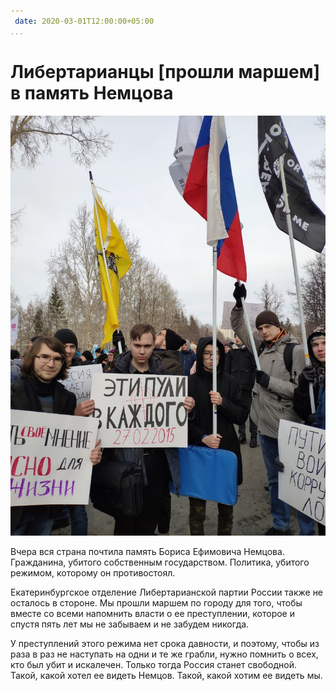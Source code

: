 ```yaml
---
 date: 2020-03-01T12:00:00+05:00
...
```

# Либертарианцы [прошли маршем] в память Немцова

![Либертарианцы на митинге с плакатами](meeting.jpg)

Вчера вся страна почтила память Бориса Ефимовича Немцова. Гражданина, убитого собственным государством. Политика, убитого режимом, которому он противостоял.

Екатеринбургское отделение Либертарианской партии России также не осталось в стороне. Мы прошли маршем по городу для того, чтобы вместе со всеми напомнить власти о ее преступлении, которое и спустя пять лет мы не забываем и не забудем никогда.

У преступлений этого режима нет срока давности, и поэтому, чтобы из раза в раз не наступать на одни и те же грабли, нужно помнить о всех, кто был убит и искалечен. Только тогда Россия станет свободной. Такой, какой хотел ее видеть Немцов. Такой, какой хотим ее видеть мы.